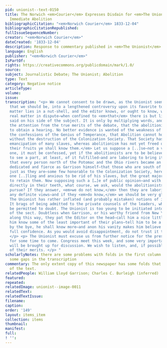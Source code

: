 ```yaml
---
pid: unionist--text-0150
title: The Norwich <em>Courier</em> Expresses Disdain for <em>The Unionist</em> and
  Immediate Abolition
bibliographicCitation: "<em>Norwich Courier</em> 1833-12-04"
bibliographicCitationRepublished: 
fullIssueSequenceNumber: 
creator: "<em>Norwich Courier</em>"
dateCreated: '1833-12-04'
description: Response to commentary published in <em>The Unionist</em>
language: English
publisher: "<em>Norwich Courier</em>"
IsPartOf: 
rights: https://creativecommons.org/publicdomain/mark/1.0/
source: 
subject: Journalistic Debate; The Unionist; Abolition
type: Text
category: Negative notice
articleType: 
volume: 
issue: 
transcription: "<p> We cannot consent to be drawn, as the Unionist seems desirous
  that we should be, into a lengthened controversy upon its favorite topic. The whole
  matter lies in a nut-shell, and the editor knows, or ought to know, what is the
  real matter in dispute—when confined to <em>that</em> there is but little to be
  said on his side of the subject. It is only by multiplying words, and turning off
  the attention from the true merits of the debate, that the abolitionists can hope
  to obtain a hearing. No better evidence is wanted of the weakness of the cause than
  the confessions of the Genius of Temperance, that Abolition cannot hope to succeed
  without the destruction of the Colonization Society. That Society has effected the
  emancipation of many slaves, whereas abolitionism has not yet freed one. <em>By
  their fruits ye shall know them.</em> Let us suppose a [..]se—not a very probable
  one, it must be confessed, yet if the abolitionists are to be believed they expect
  to see a part, at least, of it fulfilled—and are laboring to bring it about—Suppose
  that every person north of the Potomac and the Ohio rivers became an abolitionist—as
  dedicated and fierce as Garrison himself—that those who are south of this line remain
  just as they are—some few honorable to the Colonization Society, here and there
  one [..]ling and anxious to be rid of his slaves, but the great majority desirous
  to retain them. Now supposing such a […]e of public opinion—and with the Constitution
  directly in their teeth, what course, we ask, would the abolitionists most probably
  pursue? If they answer, <em>we do not know,</em> then they are laboring without
  any definite views—and if they <em>do know,</em> we should be very glad to be informed.
  The Unionist has rather inflated (and probably mistaken) notions of its own importance.
  It brags of being admitted to the private counsels of the leaders, which we must
  be permitted to doubt. The Unionist is too young to be initiated into all the secrets
  of the sect. Doubtless when Garrison, or his worthy friend from New York, passes
  along this way, they pat the Editor on the head—call him a nice little fellow—let
  him know some of the least important of their plans—tell him to be a good boy, and,
  by the bye, he shall know more—and anon his vanity makes him believe he is in their
  full confidence. As you would avoid disappointment, do not trust it too strongly.
  </p> <p> The Unionist must excuse us from further notice for the present, and probably
  for some time to come. Congress meet this week, and some very important subjects
  will be brought up for discussion. We wish to listen, and, if possible, learn something
  of their merits. </p> "
scholarlyNotes: there are some problems with folds in the first column that leave
  some gaps in the transcription
commentary: The only extent copy of this newspaper has some folds that obscure parts
  of the text.
relatedPeople: William Lloyd Garrison; Charles C. Burleigh (inferred)
featured: 
repeated: 
relatedImage: unionist--image-0011
relatedText: 
relatedTextIssue: 
filename: 
caption: 
order: '149'
layout: items_item
collection: items
thumbnail: 
manifest: 
full: 
! '': 
---
```

